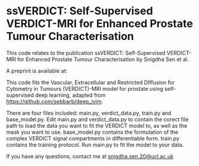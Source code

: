 # ssVERDICT: Self-Supervised VERDICT-MRI for Enhanced Prostate Tumour Characterisation

This code relates to the publication ssVERDICT: Self-Supervised VERDICT-MRI for Enhanced Prostate Tumour Characterisation by Snigdha Sen et al.

A preprint is available at:

This code fits the Vascular, Extracellular and Restricted DIffusion for Cytometry in Tumours (VERDICT)-MRI model for prostate using self-supervised deep learning, adapted from https://github.com/sebbarb/deep_ivim.

There are four files included: main.py, verdict_data.py, train.py and base_model.py. Edit main.py and verdict_data.py to contain the corect file path to load the data you want to fit the VERDICT model to, as well as the mask you want to use. base_model.py contains the formulation of the complex VERDICT signal compartments in differentiable form. train.py contains the training protocol. Run main.py to fit the model to your data.

If you have any questions, contact me at snigdha.sen.20@ucl.ac.uk
